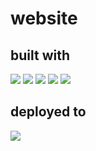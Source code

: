 # website

## built with
<p id="badges" align="start">
	<a href="https://bun.sh/"><img src="https://img.shields.io/badge/Bun-%23000000.svg?style=for-the-badge&logo=bun&logoColor=white" /></a>
	<a href="https://www.typescriptlang.org/"><img src="https://img.shields.io/badge/typescript-%23007ACC.svg?style=for-the-badge&logo=typescript&logoColor=white" /></a>
	<a href="https://nextjs.org/"><img src="https://img.shields.io/badge/Next-black?style=for-the-badge&logo=next.js&logoColor=white" /></a>
	<a href="https://tailwindcss.com/"><img src="https://img.shields.io/badge/tailwindcss-%2338B2AC.svg?style=for-the-badge&logo=tailwind-css&logoColor=white" /></a>
	<a href="https://www.postgresql.org/"><img src="https://img.shields.io/badge/postgres-%23316192.svg?style=for-the-badge&logo=postgresql&logoColor=white" /></a>
</>

## deployed to
<p id="badges" align="start">
	<a href="https://vercel.com/home"><img src="https://img.shields.io/badge/vercel-%23000000.svg?style=for-the-badge&logo=vercel&logoColor=white" /></a>
</>
